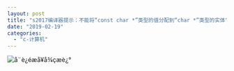 ```yaml
---
layout: post
title: "s2017编译器提示：不能将“const char *”类型的值分配到“char *”类型的实体"
date: "2019-02-19"
categories: 
  - "c-计算机"
---
```


![å¨è¿éæå¥å¾çæè¿°](https://img-blog.csdn.net/2018092010532721?watermark/2/text/aHR0cHM6Ly9ibG9nLmNzZG4ubmV0L3dlaXhpbl8zNzk1OTk4NA==/font/5a6L5L2T/fontsize/400/fill/I0JBQkFCMA==/dissolve/70)

